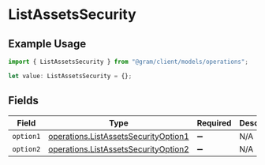 # ListAssetsSecurity

## Example Usage

```typescript
import { ListAssetsSecurity } from "@gram/client/models/operations";

let value: ListAssetsSecurity = {};
```

## Fields

| Field                                                                                        | Type                                                                                         | Required                                                                                     | Description                                                                                  |
| -------------------------------------------------------------------------------------------- | -------------------------------------------------------------------------------------------- | -------------------------------------------------------------------------------------------- | -------------------------------------------------------------------------------------------- |
| `option1`                                                                                    | [operations.ListAssetsSecurityOption1](../../models/operations/listassetssecurityoption1.md) | :heavy_minus_sign:                                                                           | N/A                                                                                          |
| `option2`                                                                                    | [operations.ListAssetsSecurityOption2](../../models/operations/listassetssecurityoption2.md) | :heavy_minus_sign:                                                                           | N/A                                                                                          |